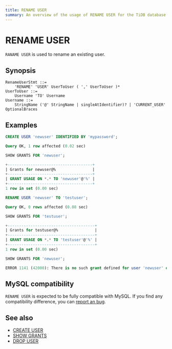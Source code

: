 ```yaml
---
title: RENAME USER
summary: An overview of the usage of RENAME USER for the TiDB database.
---
```


# RENAME USER

`RANAME USER` is used to rename an existing user.

## Synopsis

```ebnf+diagram
RenameUserStmt ::=
    'RENAME' 'USER' UserToUser ( ',' UserToUser )*
UserToUser ::=
    Username 'TO' Username
Username ::=
    StringName ('@' StringName | singleAtIdentifier)? | 'CURRENT_USER' OptionalBraces
```

## Examples

```sql
CREATE USER 'newuser' IDENTIFIED BY 'mypassword';
```

```sql
Query OK, 1 row affected (0.02 sec)
```

```sql
SHOW GRANTS FOR 'newuser';
```

```sql
+-------------------------------------+
| Grants for newuser@%                |
+-------------------------------------+
| GRANT USAGE ON *.* TO 'newuser'@'%' |
+-------------------------------------+
1 row in set (0.00 sec)
```

```sql
RENAME USER 'newuser' TO 'testuser';
```

```sql
Query OK, 0 rows affected (0.08 sec)
```

```sql
SHOW GRANTS FOR 'testuser';
```

```sql
+--------------------------------------+
| Grants for testuser@%                |
+--------------------------------------+
| GRANT USAGE ON *.* TO 'testuser'@'%' |
+--------------------------------------+
1 row in set (0.00 sec)
```

```sql
SHOW GRANTS FOR 'newuser';
```

```sql
ERROR 1141 (42000): There is no such grant defined for user 'newuser' on host '%'
```

## MySQL compatibility

`RENAME USER` is expected to be fully compatible with MySQL. If you find any compatibility difference, you can [report an bug](/support.md).

## See also

* [CREATE USER](/sql-statements/sql-statement-create-user.md)
* [SHOW GRANTS](/sql-statements/sql-statement-show-grants.md)
* [DROP USER](/sql-statements/sql-statement-drop-user.md)
